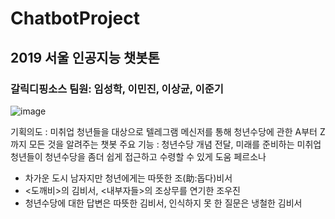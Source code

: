 # ChatbotProject
## 2019 서울 인공지능 챗봇톤
### 갈릭디핑소스 팀원: 임성학, 이민진, 이상균, 이준기
![image](https://user-images.githubusercontent.com/54702684/66451860-344f0300-ea99-11e9-9266-90083f7e23f3.png)

기획의도 : 미취업 청년들을 대상으로 텔레그램 메신저를 통해 청년수당에 관한 A부터 Z까지 모든 것을 알려주는 챗봇
주요 기능 : 청년수당 개념 전달, 미래를 준비하는 미취업 청년들이 청년수당을 좀더 쉽게 접근하고 수령할 수 있게 도움
페르소나
- 차가운 도시 남자지만 청년에게는 따뜻한 조(助:돕다)비서
- <도깨비>의 김비서, <내부자들>의 조상무를 연기한 조우진
- 청년수당에 대한 답변은 따뜻한 김비서, 인식하지 못 한 질문은 냉철한 김비서
